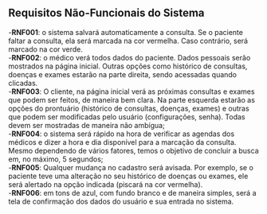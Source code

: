 <h2>Requisitos Não-Funcionais do Sistema</h2>

-<b>RNF001</b>: o sistema salvará automaticamente a consulta. Se o paciente faltar a consulta, ela será marcada na cor vermelha. Caso contrário, será marcado na cor verde.<br>
-<b>RNF002</b>: o médico verá todos dados do paciente. Dados pessoais serão mostrados na página inicial. Outras opções como histórico de consultas, doenças e exames estarão na parte direita, sendo acessadas quando clicadas.<br>
-<b>RNF003</b>: O cliente, na página inicial verá as próximas consultas e exames que podem ser feitos, de maneira bem clara. Na parte esquerda estarão as opções do prontuário (histórico de consultas, doenças, exames) e outras que podem ser modificadas pelo usuário (configurações, senha). Todas devem ser mostradas de maneira não ambígua;<br>
-<b>RNF004</b>: o sistema será rápido na hora de verificar as agendas dos médicos e dizer a hora e dia disponível para a marcação da consulta.<br>
Mesmo dependendo de vários fatores, temos o objetivo de concluir a busca em, no máximo, 5 segundos;<br>
-<b>RNF005</b>: Qualquer mudança no cadastro será avisada. Por exemplo, se o paciente teve uma alteração no seu histórico de doenças ou exames, ele será alertado na opção indicada (piscará na cor vermelha).<br>
-<b>RNF006</b>: em tons de azul, com fundo branco e de maneira simples, será a tela de confirmação dos dados do usuário e sua entrada no sistema.<br>
